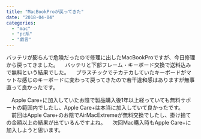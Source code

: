 ```yaml
---
title: "MacBookProが戻ってきた"
date: "2018-04-04"
categories: 
  - "mac"
  - "pc系"
  - "戯言"
---
```


バッテリが膨らんで危険だったので修理に出したMacBookProですが、今日修理から戻ってきました。 　バッテリと下部フレーム・キーボード交換で送料込みで無料という結果でした。 　プラスチックでテカテカしていたキーボードがマットな感じのキーボードに変わって戻ってきたので若干違和感はありますが無事直って良かったです。

　Apple Care+に加入していたお陰で製品購入後1年以上経っていても無料サポートの範囲内でしたし、Apple Care+は本当に加入していて良かったです。 　前回はApple Care+のお陰でAirMacExtremeが無料交換でしたし、掛け捨ての金額以上の結果が出ているんですよね。 　次回Mac購入時もApple Care+に加入しようと思います。

